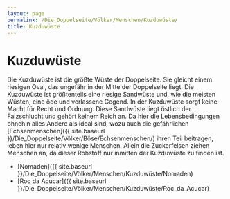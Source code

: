 ```yaml
---
layout: page
permalink: /Die_Doppelseite/Völker/Menschen/Kuzduwüste/
title: Kuzduwüste
---
```


# Kuzduwüste

Die Kuzduwüste ist die größte Wüste der Doppelseite. Sie gleicht einem riesigen Oval, das ungefähr in der Mitte der Doppelseite liegt. Die Kuzduwüste ist größtenteils eine riesige Sandwüste und, wie die meisten Wüsten, eine öde und verlassene Gegend. In der Kuzduwüste sorgt keine Macht für Recht und Ordnung. Diese Sandwüste liegt östlich der Falzschlucht und gehört keinem Reich an. Da hier die Lebensbedingungen ohnehin alles Andere als ideal sind, wozu auch die gefährlichen [Echsenmenschen]({{ site.baseurl }}/Die_Doppelseite/Völker/Böse/Echsenmenschen/) ihren Teil beitragen, leben hier nur relativ wenige Menschen. Allein die Zuckerfelsen ziehen Menschen an, da dieser Rohstoff nur inmitten der Kuzduwüste zu finden ist.

- [Nomaden]({{ site.baseurl }}/Die_Doppelseite/Völker/Menschen/Kuzduwüste/Nomaden)
- [Roc da Acucar]({{ site.baseurl }}/Die_Doppelseite/Völker/Menschen/Kuzduwüste/Roc_da_Acucar)
